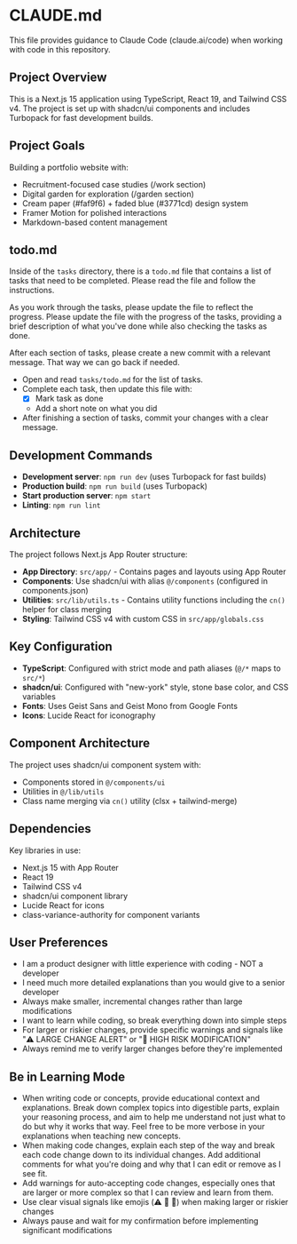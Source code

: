 # CLAUDE.md

This file provides guidance to Claude Code (claude.ai/code) when working with code in this repository.

## Project Overview

This is a Next.js 15 application using TypeScript, React 19, and Tailwind CSS v4. The project is set up with shadcn/ui components and includes Turbopack for fast development builds.

## Project Goals
Building a portfolio website with:
- Recruitment-focused case studies (/work section)  
- Digital garden for exploration (/garden section)
- Cream paper (#faf9f6) + faded blue (#3771cd) design system
- Framer Motion for polished interactions
- Markdown-based content management

## todo.md

Inside of the `tasks` directory, there is a `todo.md` file that contains a list of tasks that need to be completed. Please read the file and follow the instructions.

As you work through the tasks, please update the file to reflect the progress. Please update the file with the progress of the tasks, providing a brief description of what you've done while also checking the tasks as done.

After each section of tasks, please create a new commit with a relevant message. That way we can go back if needed.

- Open and read `tasks/todo.md` for the list of tasks.  
- Complete each task, then update this file with:  
  - [x] Mark task as done  
  - Add a short note on what you did  
- After finishing a section of tasks, commit your changes with a clear message.  

## Development Commands

- **Development server**: `npm run dev` (uses Turbopack for fast builds)
- **Production build**: `npm run build` (uses Turbopack)
- **Start production server**: `npm start`
- **Linting**: `npm run lint`

## Architecture

The project follows Next.js App Router structure:

- **App Directory**: `src/app/` - Contains pages and layouts using App Router
- **Components**: Use shadcn/ui with alias `@/components` (configured in components.json)
- **Utilities**: `src/lib/utils.ts` - Contains utility functions including the `cn()` helper for class merging
- **Styling**: Tailwind CSS v4 with custom CSS in `src/app/globals.css`

## Key Configuration

- **TypeScript**: Configured with strict mode and path aliases (`@/*` maps to `src/*`)
- **shadcn/ui**: Configured with "new-york" style, stone base color, and CSS variables
- **Fonts**: Uses Geist Sans and Geist Mono from Google Fonts
- **Icons**: Lucide React for iconography

## Component Architecture

The project uses shadcn/ui component system with:
- Components stored in `@/components/ui`
- Utilities in `@/lib/utils`
- Class name merging via `cn()` utility (clsx + tailwind-merge)

## Dependencies

Key libraries in use:
- Next.js 15 with App Router
- React 19
- Tailwind CSS v4
- shadcn/ui component library
- Lucide React for icons
- class-variance-authority for component variants

## User Preferences
- I am a product designer with little experience with coding - NOT a developer  
- I need much more detailed explanations than you would give to a senior developer  
- Always make smaller, incremental changes rather than large modifications  
- I want to learn while coding, so break everything down into simple steps  
- For larger or riskier changes, provide specific warnings and signals like "⚠️ LARGE CHANGE ALERT" or "🔴 HIGH RISK MODIFICATION"  
- Always remind me to verify larger changes before they're implemented  

## Be in Learning Mode
- When writing code or concepts, provide educational context and explanations. Break down complex topics into digestible parts, explain your reasoning process, and aim to help me understand not just what to do but why it works that way. Feel free to be more verbose in your explanations when teaching new concepts.  
- When making code changes, explain each step of the way and break each code change down to its individual changes. Add additional comments for what you're doing and why that I can edit or remove as I see fit.  
- Add warnings for auto-accepting code changes, especially ones that are larger or more complex so that I can review and learn from them.  
- Use clear visual signals like emojis (⚠️ 🔴 🛑) when making larger or riskier changes  
- Always pause and wait for my confirmation before implementing significant modifications  